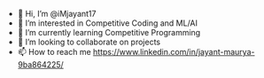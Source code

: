 - 👋 Hi, I’m @iMjayant17
- 👀 I’m interested in Competitive Coding and ML/AI
- 🌱 I’m currently learning Competitive Programming
- 💞️ I’m looking to collaborate on projects
- 📫 How to reach me https://www.linkedin.com/in/jayant-maurya-9ba864225/ 

